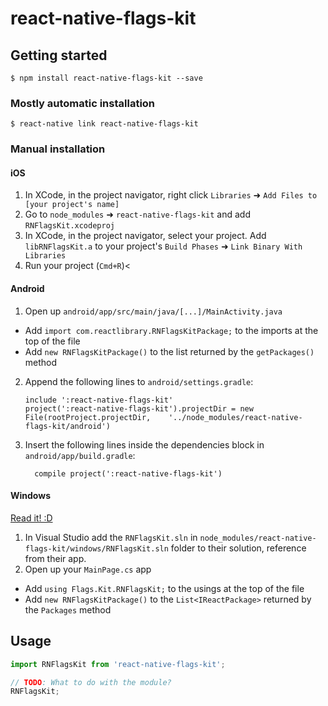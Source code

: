 
# react-native-flags-kit

## Getting started

`$ npm install react-native-flags-kit --save`

### Mostly automatic installation

`$ react-native link react-native-flags-kit`

### Manual installation


#### iOS

1. In XCode, in the project navigator, right click `Libraries` ➜ `Add Files to [your project's name]`
2. Go to `node_modules` ➜ `react-native-flags-kit` and add `RNFlagsKit.xcodeproj`
3. In XCode, in the project navigator, select your project. Add `libRNFlagsKit.a` to your project's `Build Phases` ➜ `Link Binary With Libraries`
4. Run your project (`Cmd+R`)<

#### Android

1. Open up `android/app/src/main/java/[...]/MainActivity.java`
  - Add `import com.reactlibrary.RNFlagsKitPackage;` to the imports at the top of the file
  - Add `new RNFlagsKitPackage()` to the list returned by the `getPackages()` method
2. Append the following lines to `android/settings.gradle`:
  	```
  	include ':react-native-flags-kit'
  	project(':react-native-flags-kit').projectDir = new File(rootProject.projectDir, 	'../node_modules/react-native-flags-kit/android')
  	```
3. Insert the following lines inside the dependencies block in `android/app/build.gradle`:
  	```
      compile project(':react-native-flags-kit')
  	```

#### Windows
[Read it! :D](https://github.com/ReactWindows/react-native)

1. In Visual Studio add the `RNFlagsKit.sln` in `node_modules/react-native-flags-kit/windows/RNFlagsKit.sln` folder to their solution, reference from their app.
2. Open up your `MainPage.cs` app
  - Add `using Flags.Kit.RNFlagsKit;` to the usings at the top of the file
  - Add `new RNFlagsKitPackage()` to the `List<IReactPackage>` returned by the `Packages` method


## Usage
```javascript
import RNFlagsKit from 'react-native-flags-kit';

// TODO: What to do with the module?
RNFlagsKit;
```
  